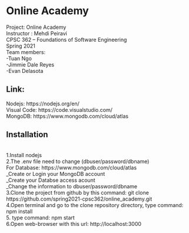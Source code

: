 <h1>Online Academy </h1>
Project: Online Academy <br />
Instructor : Mehdi Peiravi <br />
CPSC 362 – Foundations of Software Engineering <br />
Spring 2021 <br />
Team members: <br />
-Tuan Ngo <br />
-Jimmie Dale Reyes <br />
-Evan Delasota <br />

<h2> Link: </h2>
Nodejs: https://nodejs.org/en/  </br>
Visual Code: https://code.visualstudio.com/ </br>
MongoDB: https://www.mongodb.com/cloud/atlas <br />



<h2>Installation</h2></br>
  1.Install nodejs<br />
  2.The .env file need to change (dbuser/password/dbname)<br />
    For Database: https://www.mongodb.com/cloud/atlas <br />
      _Create or Login your MongoDB account <br />
      _Create your Databse access acount  <br />
      _Change the information to dbuser/password/dbname </br>
  3.Clone the project from github by this command: git clone https://github.com/spring2021-cpsc362/online_academy.git  </br>
  4.Open terminal and go to the clone repository directory, type command: npm install </br>
  5. type command: npm start </br>
  6.Open web-browser with this url: http://localhost:3000   </br>
